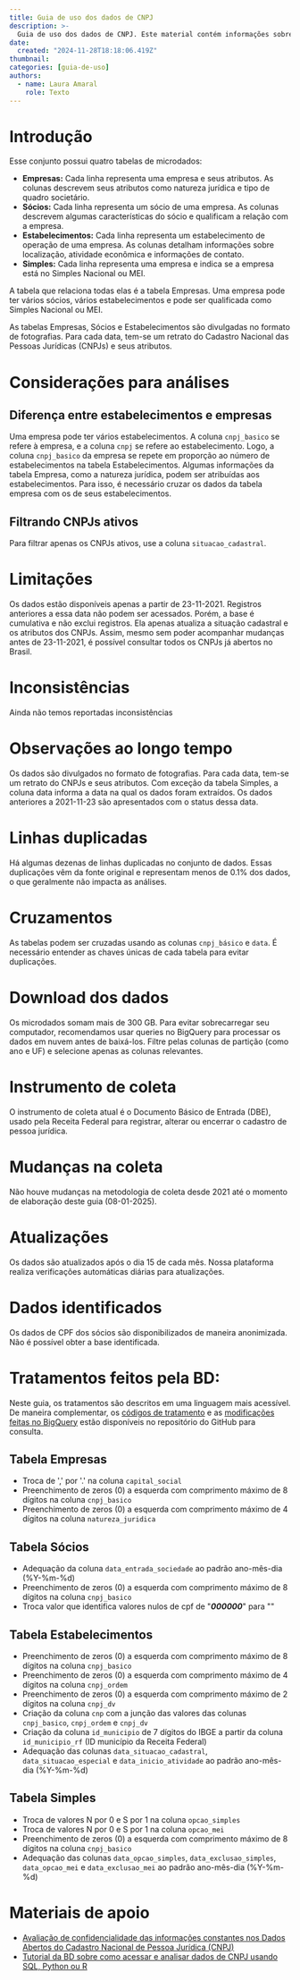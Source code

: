 ```yaml
---
title: Guia de uso dos dados de CNPJ
description: >-
  Guia de uso dos dados de CNPJ. Este material contém informações sobre as variáveis mais importantes, perguntas frequentes e exemplos de uso do conjunto da RAIS 
date:
  created: "2024-11-28T18:18:06.419Z"
thumbnail: 
categories: [guia-de-uso]
authors:
  - name: Laura Amaral
    role: Texto
---
```


# Introdução 
Esse conjunto possui quatro tabelas de microdados:  
- **Empresas:** Cada linha representa uma empresa e seus atributos. As colunas descrevem seus atributos como natureza jurídica e tipo de quadro societário.  
- **Sócios:** Cada linha representa um sócio de uma empresa. As colunas descrevem algumas características do sócio e qualificam a relação com a empresa.
- **Estabelecimentos:** Cada linha representa um estabelecimento de operação de uma empresa. As colunas detalham informações sobre localização, atividade econômica e informações de contato.
- **Simples:** Cada linha representa uma empresa e indica se a empresa está no Simples Nacional ou MEI.  

A tabela que relaciona todas elas é a tabela Empresas. Uma empresa pode ter vários sócios, vários estabelecimentos e pode ser qualificada como Simples Nacional ou MEI. 

As tabelas Empresas, Sócios e Estabelecimentos são divulgadas no formato de fotografias. Para cada data, tem-se um retrato do Cadastro Nacional das Pessoas Jurídicas (CNPJs) e seus atributos.

# Considerações para análises
## Diferença entre estabelecimentos e empresas
Uma empresa pode ter vários estabelecimentos. A coluna `cnpj_basico` se refere à empresa, e a coluna `cnpj` se refere ao estabelecimento. Logo, a coluna `cnpj_basico` da empresa se repete em proporção ao número de estabelecimentos na tabela Estabelecimentos. Algumas informações da tabela Empresa, como a natureza jurídica, podem ser atribuídas aos estabelecimentos. Para isso, é necessário cruzar os dados da tabela empresa com os de seus estabelecimentos.

## Filtrando CNPJs ativos
Para filtrar apenas os CNPJs ativos, use a coluna `situacao_cadastral`.

# Limitações
Os dados estão disponíveis apenas a partir de 23-11-2021. Registros anteriores a essa data não podem ser acessados. Porém, a base é cumulativa e não exclui registros. Ela apenas atualiza a situação cadastral e os atributos dos CNPJs. Assim, mesmo sem poder acompanhar mudanças antes de 23-11-2021, é possível consultar todos os CNPJs já abertos no Brasil.

# Inconsistências
Ainda não temos reportadas inconsistências

# Observações ao longo tempo
Os dados são divulgados no formato de fotografias. Para cada data, tem-se um retrato do CNPJs e seus atributos. Com exceção da tabela Simples, a coluna data informa a data na qual os dados foram extraídos. Os dados anteriores a 2021-11-23 são apresentados com o status dessa data.

# Linhas duplicadas
Há algumas dezenas de linhas duplicadas no conjunto de dados. Essas duplicações vêm da fonte original e representam menos de 0.1% dos dados, o que geralmente não impacta as análises.

# Cruzamentos
As tabelas podem ser cruzadas usando as colunas `cnpj_básico` e `data`.  É necessário entender as chaves únicas de cada tabela para evitar duplicações.

# Download dos dados
Os microdados somam mais de 300 GB. Para evitar sobrecarregar seu computador, recomendamos usar queries no BigQuery para processar os dados em nuvem antes de baixá-los. Filtre pelas colunas de partição (como ano e UF) e selecione apenas as colunas relevantes.

# Instrumento de coleta
O instrumento de coleta atual é o Documento Básico de Entrada (DBE), usado pela Receita Federal para registrar, alterar ou encerrar o cadastro de pessoa jurídica.
  
# Mudanças na coleta
Não houve mudanças na metodologia de coleta desde 2021 até o momento de elaboração deste guia (08-01-2025).

# Atualizações
Os dados são atualizados após o dia 15 de cada mês. Nossa plataforma realiza verificações automáticas diárias para atualizações.

# Dados identificados
Os dados de CPF dos sócios são disponibilizados de maneira anonimizada. Não é possível obter a base identificada. 

# Tratamentos feitos pela BD:
Neste guia, os tratamentos são descritos em uma linguagem mais acessível. De maneira complementar, os [códigos de tratamento](https://github.com/basedosdados/pipelines/blob/main/pipelines/datasets/br_me_cnpj/tasks.py#L50C1-L50C74) e as [modificações feitas no BigQuery](https://github.com/basedosdados/queries-basedosdados/tree/main/models/br_me_cnpj) estão disponíveis no repositório do GitHub para consulta.

## Tabela Empresas
- Troca de ',' por '.' na coluna `capital_social`
- Preenchimento de zeros (0) a esquerda com comprimento máximo de 8 dígitos na coluna `cnpj_basico`
- Preenchimento de zeros (0) a esquerda com comprimento máximo de 4 dígitos na coluna `natureza_juridica`

## Tabela Sócios
- Adequação da coluna `data_entrada_sociedade` ao padrão ano-mês-dia (%Y-%m-%d)
- Preenchimento de zeros (0) a esquerda com comprimento máximo de 8 dígitos na coluna `cnpj_basico`
- Troca valor que identifica valores nulos de cpf de "***000000***" para ""

## Tabela Estabelecimentos
- Preenchimento de zeros (0) a esquerda com comprimento máximo de 8 dígitos na coluna `cnpj_basico`
- Preenchimento de zeros (0) a esquerda com comprimento máximo de 4 dígitos na coluna `cnpj_ordem`
- Preenchimento de zeros (0) a esquerda com comprimento máximo de 2 dígitos na coluna `cnpj_dv`
- Criação da coluna `cnp` com a junção das valores das colunas `cnpj_basico`, `cnpj_ordem` e `cnpj_dv`
- Criação da coluna `id_municipio` de 7 dígitos do IBGE a partir da coluna `id_municipio_rf` (ID município da Receita Federal)
- Adequação das colunas `data_situacao_cadastral`, `data_situacao_especial` e `data_inicio_atividade` ao padrão ano-mês-dia (%Y-%m-%d)

## Tabela Simples
- Troca de valores N por 0 e S por 1 na coluna `opcao_simples`
- Troca de valores N por 0 e S por 1 na coluna `opcao_mei`
- Preenchimento de zeros (0) a esquerda com comprimento máximo de 8 dígitos na coluna `cnpj_basico`
- Adequação das colunas `data_opcao_simples`, `data_exclusao_simples`, `data_opcao_mei` e `data_exclusao_mei` ao padrão ano-mês-dia (%Y-%m-%d)



# Materiais de apoio
* [Avaliação de confidencialidade das informações constantes nos Dados Abertos do Cadastro Nacional de Pessoa Jurídica (CNPJ)](https://www.gov.br/receitafederal/dados/nota-cocad-rfb-86-2024.pdf/)
* [Tutorial da BD sobre como acessar e analisar dados de CNPJ usando SQL, Python ou R](https://www.youtube.com/watch?v=WQruVEizTlc&t=1782s)